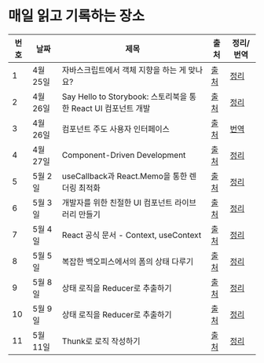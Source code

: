 # 매일 읽고 기록하는 장소

| 번호 | 날짜     | 제목                                                           | 출처                                                                                                                                                 | 정리/번역                   |
| ---- | -------- | -------------------------------------------------------------- | ---------------------------------------------------------------------------------------------------------------------------------------------------- | --------------------------- |
| 1    | 4월 25일 | 자바스크립트에서 객체 지향을 하는 게 맞나요?                   | [출처](https://yozm.wishket.com/magazine/detail/1396/)                                                                                               | [정리](./posts/220425.md)   |
| 2    | 4월 26일 | Say Hello to Storybook: 스토리북을 통한 React UI 컴포넌트 개발 | [출처](https://www.youtube.com/watch?v=jc9xKzdkYDg&t=121s)                                                                                           | [정리](./posts/220426-1.md) |
| 3    | 4월 26일 | 컴포넌트 주도 사용자 인터페이스                                | [출처](https://www.componentdriven.org/)                                                                                                             | [번역](./posts/220426-2.md) |
| 4    | 4월 27일 | Component-Driven Development                                   | [출처](https://www.chromatic.com/blog/component-driven-development/)                                                                                 | [정리](./posts/220427.md)   |
| 5    | 5월 2일  | useCallback과 React.Memo을 통한 렌더링 최적화                  | [출처](https://velog.io/@yejinh/useCallback%EA%B3%BC-React.Memo%EC%9D%84-%ED%86%B5%ED%95%9C-%EB%A0%8C%EB%8D%94%EB%A7%81-%EC%B5%9C%EC%A0%81%ED%99%94) | [정리](./posts/220502.md)   |
| 6    | 5월 3일  | 개발자를 위한 친절한 UI 컴포넌트 라이브러리 만들기             | [출처](https://www.youtube.com/watch?v=xQOpjychnwQ)                                                                                                  | [정리](./posts/220503.md)   |
| 7    | 5월 4일  | React 공식 문서 - Context, useContext                          | [출처](https://ko.reactjs.org/docs/context.html)                                                                                                     | [정리](./posts/220504.md)   |
| 8    | 5월 5일  | 복잡한 백오피스에서의 폼의 상태 다루기                         | [출처](https://www.youtube.com/watch?v=ycxqVYD2N0w&t=1696s)                                                                                          | [정리](./posts/220505.md)   |
| 9    | 5월 8일  | 상태 로직을 Reducer로 추출하기                                 | [출처](https://beta.reactjs.org/learn/extracting-state-logic-into-a-reducer)                                                                         | [정리](./posts/220508.md)   |
| 10   | 5월 9일  | 상태 로직을 Reducer로 추출하기                                 | [출처](https://beta.reactjs.org/learn/scaling-up-with-reducer-and-context)                                                                           | [정리](./posts/220509.md)   |
| 11   | 5월 11일 | Thunk로 로직 작성하기                                          | [출처](https://redux.js.org/usage/writing-logic-thunks)                                                                                              | [정리](./posts/220511.md)   |
